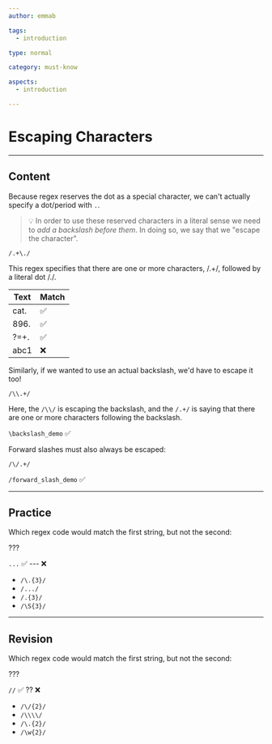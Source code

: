 ```yaml
---
author: emmab

tags:
  - introduction

type: normal

category: must-know

aspects:
  - introduction

---
```


# Escaping Characters

---
## Content

Because regex reserves the dot as a special character, we can't actually specify a dot/period with `.`.

> 💡 In order to use these reserved characters in a literal sense we need to *add a backslash before them*. In doing so, we say that we "escape the character".

```
/.+\./
```

This regex specifies that there are one or more characters, /.+/, followed by a literal dot /\./.


| Text | Match |
|------|-------|
| cat. | ✅     |
| 896. | ✅     |
| ?=+. | ✅     |
| abc1 | ❌     |


Similarly, if we wanted to use an actual backslash, we'd have to escape it too!

```
/\\.+/
```

Here, the `/\\/` is escaping the backslash, and the `/.+/` is saying that there are one or more characters following the backslash.

`\backslash_demo` ✅

Forward slashes must also always be escaped:

```
/\/.+/
```

`/forward_slash_demo` ✅

---
## Practice

Which regex code would match the first string, but not the second:

???

`...` ✅
--- ❌

* `/\.{3}/`
* `/.../`
* `/.{3}/`
* `/\S{3}/`

---
## Revision

Which regex code would match the first string, but not the second:

???

`//` ✅
?? ❌

* `/\/{2}/`
* `/\\\\/`
* `/\.{2}/`
* `/\w{2}/`
